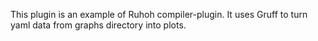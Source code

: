 This plugin is an example of Ruhoh compiler-plugin.
It uses Gruff to turn yaml data from graphs directory into plots.
